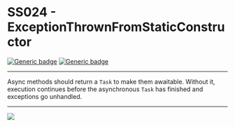 # SS024 - ExceptionThrownFromStaticConstructor

[![Generic badge](https://img.shields.io/badge/Severity-Warning-yellow.svg)](https://shields.io/) [![Generic badge](https://img.shields.io/badge/CodeFix-Yes-green.svg)](https://shields.io/)

---

Async methods should return a `Task` to make them awaitable. Without it, execution continues before the asynchronous `Task` has finished and exceptions go unhandled.

---

![](./attachments/SS001.gif)